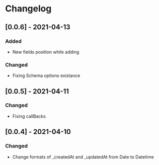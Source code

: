 # Changelog


## [0.0.6] - 2021-04-13

### Added

- New fields position while adding

### Changed

- Fixing Schema options existance


## [0.0.5] - 2021-04-11

### Changed

- Fixing callBacks


## [0.0.4] - 2021-04-10

### Changed

- Change formats of _createdAt and _updatedAt from Date to Datetime